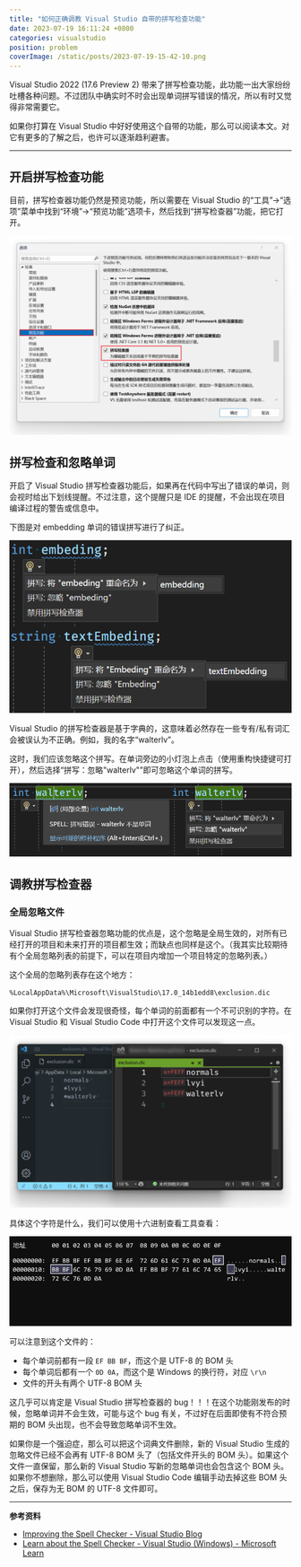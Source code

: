 ```yaml
---
title: "如何正确调教 Visual Studio 自带的拼写检查功能"
date: 2023-07-19 16:11:24 +0800
categories: visualstudio
position: problem
coverImage: /static/posts/2023-07-19-15-42-10.png
---
```


Visual Studio 2022 (17.6 Preview 2) 带来了拼写检查功能，此功能一出大家纷纷吐槽各种问题。不过团队中确实时不时会出现单词拼写错误的情况，所以有时又觉得非常需要它。

如果你打算在 Visual Studio 中好好使用这个自带的功能，那么可以阅读本文。对它有更多的了解之后，也许可以逐渐趋利避害。

---

<div id="toc"></div>

## 开启拼写检查功能

目前，拼写检查器功能仍然是预览功能，所以需要在 Visual Studio 的“工具”->“选项”菜单中找到“环境”->“预览功能”选项卡，然后找到“拼写检查器”功能，把它打开。

![拼写检查器功能开关](/static/posts/2023-07-19-15-42-10.png)

## 拼写检查和忽略单词

开启了 Visual Studio 拼写检查器功能后，如果再在代码中写出了错误的单词，则会视时给出下划线提醒。不过注意，这个提醒只是 IDE 的提醒，不会出现在项目编译过程的警告或信息中。

下图是对 embedding 单词的错误拼写进行了纠正。

![embedding 单词纠正](/static/posts/2023-07-19-15-41-44.png)

Visual Studio 的拼写检查器是基于字典的，这意味着必然存在一些专有/私有词汇会被误认为不正确。例如，我的名字“walterlv”。

这时，我们应该忽略这个拼写。在单词旁边的小灯泡上点击（使用重构快捷键可打开），然后选择“拼写：忽略"walterlv"”即可忽略这个单词的拼写。

![忽略 walterlv 的拼写](/static/posts/2023-07-19-15-43-05.png)

## 调教拼写检查器

### 全局忽略文件

Visual Studio 拼写检查器忽略功能的优点是，这个忽略是全局生效的，对所有已经打开的项目和未来打开的项目都生效；而缺点也同样是这个。（我其实比较期待有个全局忽略列表的前提下，可以在项目内增加一个项目特定的忽略列表。）

这个全局的忽略列表存在这个地方：

```plaintext
%LocalAppData%\Microsoft\VisualStudio\17.0_14b1edd8\exclusion.dic
```

如果你打开这个文件会发现很奇怪，每个单词的前面都有一个不可识别的字符。在 Visual Studio 和 Visual Studio Code 中打开这个文件可以发现这一点。

![在 Visual Studio 中发现每个单词前都有不可识别字符](/static/posts/2023-07-19-16-04-50.png)

具体这个字符是什么，我们可以使用十六进制查看工具查看：

![使用十六进制工具查看](/static/posts/2023-07-19-16-06-50.png)

可以注意到这个文件的：

- 每个单词前都有一段 `EF BB BF`，而这个是 UTF-8 的 BOM 头
- 每个单词后都有一个 `0D 0A`，而这个是 Windows 的换行符，对应 `\r\n`
- 文件的开头有两个 UTF-8 BOM 头

这几乎可以肯定是 Visual Studio 拼写检查器的 bug！！！在这个功能刚发布的时候，忽略单词并不会生效，可能与这个 bug 有关，不过好在后面即使有不符合预期的 BOM 头出现，也不会导致忽略单词不生效。

如果你是一个强迫症，那么可以把这个词典文件删除，新的 Visual Studio 生成的忽略文件已经不会再有 UTF-8 BOM 头了（包括文件开头的 BOM 头）。如果这个文件一直保留，那么新的 Visual Studio 写新的忽略单词也会包含这个 BOM 头。如果你不想删除，那么可以使用 Visual Studio Code 编辑手动去掉这些 BOM 头之后，保存为无 BOM 的 UTF-8 文件即可。

---

**参考资料**

- [Improving the Spell Checker - Visual Studio Blog](https://devblogs.microsoft.com/visualstudio/improving-the-spell-checker/)
- [Learn about the Spell Checker - Visual Studio (Windows) - Microsoft Learn](https://learn.microsoft.com/en-us/visualstudio/ide/text-spell-checker?view=vs-2022)

